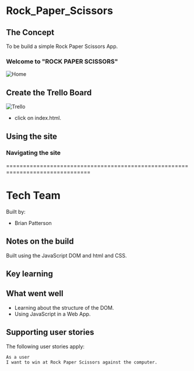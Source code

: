 # Rock_Paper_Scissors


## The Concept

To be build a simple Rock Paper Scissors App.



### Welcome to "ROCK PAPER SCISSORS"
![Home](https://i.imgur.com/onCEm6b.png)

## Create the Trello Board
![Trello](https://i.imgur.com/7HqWhP5.png)
* click on index.html.


## Using the site

### Navigating the site




===============================================================================

# Tech Team

Built by:

 - Brian Patterson


## Notes on the build
Built using the JavaScript DOM and html and CSS.  

## Key learning


## What went well

* Learning about the structure of the DOM.
* Using JavaScript in a Web App.

## Supporting user stories

The following user stories apply:
```
As a user
I want to win at Rock Paper Scissors against the computer.
```

